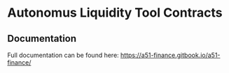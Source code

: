 # Autonomus Liquidity Tool Contracts

## Documentation

Full documentation can be found here: https://a51-finance.gitbook.io/a51-finance/
